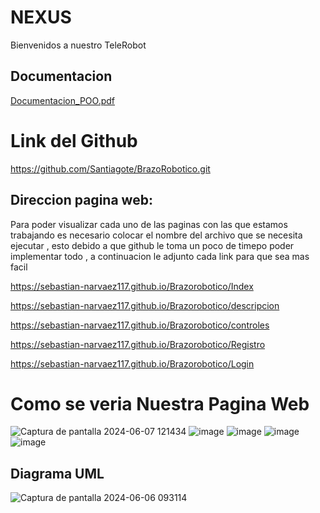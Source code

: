 # NEXUS
Bienvenidos a nuestro TeleRobot

## Documentacion
[Documentacion_POO.pdf](https://github.com/Sebastian-Narvaez117/elgwey/blob/main/Documentacion_POO.pdf)
# Link del Github
https://github.com/Santiagote/BrazoRobotico.git

## Direccion pagina web:
Para poder visualizar cada uno de las paginas con las que estamos trabajando es necesario colocar el nombre del archivo que se necesita ejecutar , esto debido a que github le toma un poco de timepo poder implementar todo , a continuacion le adjunto cada link para que sea mas facil

https://sebastian-narvaez117.github.io/Brazorobotico/Index

https://sebastian-narvaez117.github.io/Brazorobotico/descripcion

https://sebastian-narvaez117.github.io/Brazorobotico/controles

https://sebastian-narvaez117.github.io/Brazorobotico/Registro

https://sebastian-narvaez117.github.io/Brazorobotico/Login

# Como se veria Nuestra Pagina Web
![Captura de pantalla 2024-06-07 121434](https://github.com/Sebastian-Narvaez117/Brazorobotico/assets/166523461/c3a3c8ac-56f8-4308-9b50-2e257fcc500b)
![image](https://github.com/Sebastian-Narvaez117/Brazorobotico/assets/166523461/c15a4e24-f3d4-49fe-a3e6-73c09db998dd)
![image](https://github.com/Sebastian-Narvaez117/Brazorobotico/assets/166523461/cd73463e-5c5d-42c6-ad9b-9e0de2e06ad7)
![image](https://github.com/Sebastian-Narvaez117/Brazorobotico/assets/166523461/b915db44-bf45-45c5-8d14-9974e0418e96)
![image](https://github.com/Sebastian-Narvaez117/Brazorobotico/assets/166523461/a8cfdb3b-74b7-47f5-8350-4bf640e7bf4c)

## Diagrama UML
![Captura de pantalla 2024-06-06 093114](https://github.com/Sebastian-Narvaez117/Brazorobotico/assets/166523461/49f4edba-0569-4249-abee-4e278dc09062)

